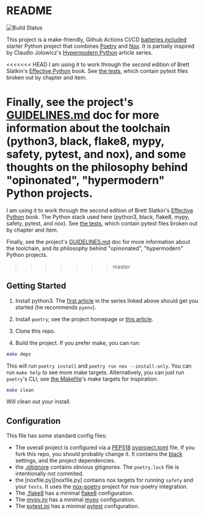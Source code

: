 # README

![Build Status](https://github.com/lhayhurst/effectivepy/actions/workflows/python-app.yml/badge.svg)

This project is a make-friendly, Github Actions CI/CD [batteries included](.github/workflows/python-app.yml) starter Python project that combines [Poetry](https://python-poetry.org/docs/) and [Nox](https://nox.thea.codes/en/stable/). It is partially inspired by Claudio Jolowicz's [Hypermodern Python](https://cjolowicz.github.io/posts/hypermodern-python-01-setup/) article series. 

<<<<<<< HEAD
I am using it to work through the second edition of Brett Slatkin's [Effective Python](https://effectivepython.com/) book.  See [the tests](tests), which contain pytest files broken out by chapter and item. 

Finally, see the project's [GUIDELINES.md](GUIDELINES.md) doc for more information about the toolchain (python3, black, flake8, mypy, safety, pytest, and nox), and some thoughts on the philosophy behind "opinonated", "hypermodern" Python projects.
=======
I am using it to work through the second edition of Brett Slatkin's [Effective Python](https://effectivepython.com/) book. The Python stack used here (python3, black, flake8, mypy, safety, pytest, and nox). See [the tests](tests), which contain pytest files broken out by chapter and item. 

Finally, see the project's [GUIDELINES.md](GUIDELINES.md) doc for more information about the toolchain, and its philosophy behind "opinonated", "hypermodern" Python projects.
>>>>>>> master

## Getting Started

1) Install python3. The [first article]((https://cjolowicz.github.io/posts/hypermodern-python-01-setup/)) in the series linked above should get you started (he recommends `pyenv`).

2) Install `poetry`; see the project homepage or [this article](https://cjolowicz.github.io/posts/hypermodern-python-01-setup/).

3) Clone this repo. 
   
4) Build the project. If you prefer make, you can run:

```bash
make deps
```

This will run `poetry install` and `poetry run nox --install-only`. You can run `make help` to see more make targets. Alternatively, you can just run `poetry`'s CLI; see [the Makefile](Makefile)'s make targets for inspiration. 

```bash
make clean
```

Will clean out your install. 

## Configuration

This file has some standard config files:

* The overall project is configured via a [PEP518](https://www.python.org/dev/peps/pep-0518/) [pyproject.toml](pyproject.toml) file. If you fork this repo, you should probably change it. It contains the [black](https://pypi.org/project/black/) settings, and the project dependencies.
* the [.gitignore](.gitignore) contains obvious gitignores. The `poetry.lock` file is intentionally not commited.
* the [noxfile.py][noxfile.py] contains nox targets for running `safety` and your `tests`. It uses the [nox-poetry](https://pypi.org/project/nox-poetry/) project for nox-poetry integration.
* The [.flake8](.flake8) has a minimal [flake8](https://flake8.pycqa.org/en/latest/) configuration.
* The [mypy.ini](mypy.ini) has a minimal [mypy](http://mypy-lang.org/) configuration.
* The [pytest.ini](pytest.ini) has a minimal [pytest](https://docs.pytest.org/en/stable/index.html) configuration.
